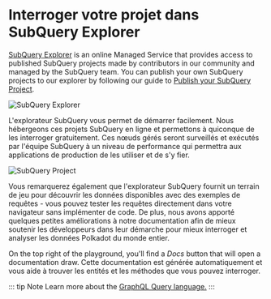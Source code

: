 # Interroger votre projet dans SubQuery Explorer

[SubQuery Explorer](https://explorer.subquery.network) is an online Managed Service that provides access to published SubQuery projects made by contributors in our community and managed by the SubQuery team. You can publish your own SubQuery projects to our explorer by following our guide to [Publish your SubQuery Project](../run_publish/publish.md).

![SubQuery Explorer](https://static.subquery.network/media/explorer/explorer-header.png)

L'explorateur SubQuery vous permet de démarrer facilement. Nous hébergeons ces projets SubQuery en ligne et permettons à quiconque de les interroger gratuitement. Ces nœuds gérés seront surveillés et exécutés par l'équipe SubQuery à un niveau de performance qui permettra aux applications de production de les utiliser et de s'y fier.

![SubQuery Project](https://static.subquery.network/media/explorer/explorer-project.png)

Vous remarquerez également que l'explorateur SubQuery fournit un terrain de jeu pour découvrir les données disponibles avec des exemples de requêtes - vous pouvez tester les requêtes directement dans votre navigateur sans implémenter de code. De plus, nous avons apporté quelques petites améliorations à notre documentation afin de mieux soutenir les développeurs dans leur démarche pour mieux interroger et analyser les données Polkadot du monde entier.

On the top right of the playground, you'll find a _Docs_ button that will open a documentation draw. Cette documentation est générée automatiquement et vous aide à trouver les entités et les méthodes que vous pouvez interroger.

::: tip Note Learn more about the [GraphQL Query language.](./graphql.md) :::
